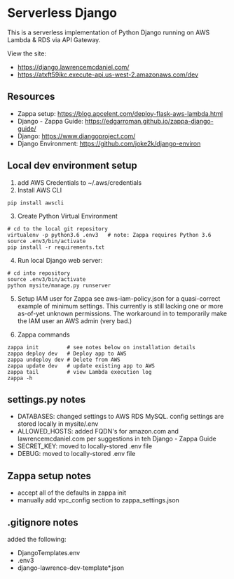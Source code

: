 # Serverless Django
This is a serverless implementation of Python Django running on AWS Lambda & RDS via API Gateway.

View the site:
- https://django.lawrencemcdaniel.com/
- https://atxft59ikc.execute-api.us-west-2.amazonaws.com/dev


## Resources
* Zappa setup: https://blog.apcelent.com/deploy-flask-aws-lambda.html
* Django - Zappa Guide: https://edgarroman.github.io/zappa-django-guide/
* Django: https://www.djangoproject.com/
* Django Environment: https://github.com/joke2k/django-environ


## Local dev environment setup
1. add AWS Credentials to ~/.aws/credentials
2. Install AWS CLI
```
pip install awscli
```
3. Create Python Virtual Environment
```
# cd to the local git repository
virtualenv -p python3.6 .env3   # note: Zappa requires Python 3.6
source .env3/bin/activate
pip install -r requirements.txt
```

4. Run local Django web server:
```
# cd into repository
source .env3/bin/activate
python mysite/manage.py runserver
```
5. Setup IAM user for Zappa
see aws-iam-policy.json for a quasi-correct example of minimum settings. This currently is still lacking one or more as-of-yet unknown permissions. The workaround in to temporarily make the IAM user an AWS admin (very bad.)

6. Zappa commands
```
zappa init         # see notes below on installation details
zappa deploy dev   # Deploy app to AWS
zappa undeploy dev # Delete from AWS
zappa update dev   # update existing app to AWS
zappa tail         # view Lambda execution log
zappa -h
```

## settings.py notes
- DATABASES: changed settings to AWS RDS MySQL. config settings are stored locally in mysite/.env
- ALLOWED_HOSTS: added FQDN's for amazon.com and lawrencemcdaniel.com per suggestions in teh Django - Zappa Guide
- SECRET_KEY: moved to locally-stored .env file
- DEBUG:  moved to locally-stored .env file


## Zappa setup notes
- accept all of the defaults in zappa init
- manually add vpc_config section to zappa_settings.json

## .gitignore notes
added the following:
- DjangoTemplates.env
- .env3
- django-lawrence-dev-template*.json
